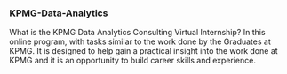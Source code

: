 ### KPMG-Data-Analytics
What is the KPMG Data Analytics Consulting Virtual Internship?<n/>
In this online program, with tasks similar to the work done by the Graduates at KPMG. It is designed to help gain a practical insight into the work done at KPMG and it is an opportunity to build career skills and experience.
